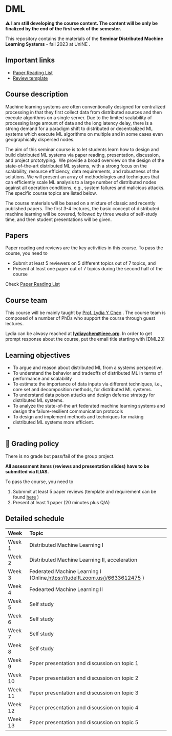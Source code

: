 # DML

:warning: **I am still developing the course content. The content will be only be finalized by the end of the first week of the semester.**


This repository contains the materials of the  **Seminar Distributed Machine Learning Systems** - fall 2023  at UniNE . 


##  <a name='Importantlinks'></a>Important links

- [Paper Reading List](PaperList.md)
- [Review template](review.md)




##  <a name='Coursedescription'></a>Course description

Machine learning systems are often conventionally designed for centralized processing in that they first collect data from distributed sources and then execute algorithms on a single server. Due to the limited scalability of processing large amount of data and the long latency delay, there is a strong demand for a paradigm shift to distributed or decentralized ML systems which execute ML algorithms on multiple and in some cases even geographically dispersed nodes.

The aim of this seminar course is to let students learn how to design and build distributed ML systems via paper reading, presentation, discussion, and project prototyping.&nbsp; We provide a broad overview on the design of the state-of-the-art distributed ML systems, with a strong focus on the scalability, resource efficiency, data requirements, and robustness of the solutions. We will present an array of methodologies and techniques that can efficiently scale ML analysis to a large number of distributed nodes against all operation conditions, e.g., system failures and malicious attacks. The specific course topics are listed below.

The course materials will be based on a mixture of classic and recently published papers. The first 3-4 lectures, the basic concept of distributed machine learning will be covered, followed by three weeks of self-study time, and then student presentations will be given.



##  <a name='Paper List'></a>Papers


Paper reading and reviews are the key activities in this course. To pass the course, you need to 
- Submit at least 5 reviewers on 5 different topics out of 7 topics, and  
- Present at least one paper out of 7 topics during the second half of the course 


Check [Paper Reading List](PaperList.md)



##  <a name='Courseteam'></a>Course team
This course will be mainly taught by [Prof. Lydia Y Chen]([https://lydiaychen.github.io/]) . The course team is composed of a number of PhDs  who support the course through guest lectures.



Lydia can be alwasy reached at **lydiaychen@ieee.org**. In order to get prompt response about the course, put the email title starting with [DML23]

[//]: # (5. <a name='ECs'></a>ECs)

[//]: # (This is a **5 EC course**, with **140 hours** of course work in total. We expect you to spread the load evenly across the 9 course weeks.)

##  <a name='Learningobjectives'></a>Learning objectives
- To argue and reason about distributed ML from a systems perspective.
- To understand the behavior and tradeoffs of distributed ML in terms of performance and scalability
- To estimate the importance of data inputs via different techniques, i.e., core set and decomposition methods, for distributed ML systems.
- To understand data poison attacks and design defense strategy for distributed ML systems.
- To analyze the state-of-the art federated machine learning systems and design the failure-resilient communication protocols
- To design and implement methods and techniques for making distributed ML systems more efficient.
- 
##  <a name='dart:Gradingpolicy'></a>:dart: Grading policy

There is no grade but pass/fail of the group project.


**All assessment items (reviews and presentation slides) have to be submitted via ILIAS.**

To pass the course, you need to
1. Submmit at least 5 paper reviews (template and requirement can be found [here](review.md) )
2. Present at least 1 paper (20 minutes plus Q/A)

##  <a name='Detailedschedule'></a>Detailed schedule


**Week**|**Topic**
:-----|:-----
Week 1 | Distributed Machine Learning I |
Week 2 | Distributed Machine Learning II, acceleration
Week 3| Federated Machine Learning I (Online,https://tudelft.zoom.us/j/6633612475 )
Week 4| Fedearted Machine Learning II
Week 5| Self study
Week 6| Self study
Week 7| Self study
Week 8| Self study
Week 9| Paper presentation and discussion on topic 1
Week 10|Paper presentation and discussion on topic 2
Week 11| Paper presentation and discussion on topic 3
Week 12| Paper presentation and discussion on topic 4
Week 13| Paper presentation and discussion on topic 5


